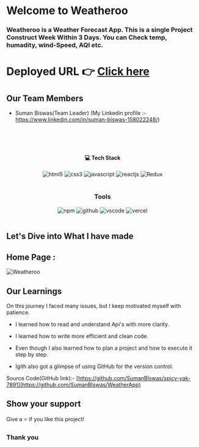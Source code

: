 # Welcome to Weatheroo

<h3>Weatheroo is a Weather Forecast App. This is a single Project Construct Week Within 3 Days. You can Check temp, humadity, wind-Speed, AQI etc.
</h3>

# Deployed URL 👉 [Click here](https://weatheroo.vercel.app/)

## Our Team Members

- Suman Biswas(Team Leader) (My Linkedin profile :- https://www.linkedin.com/in/suman-biswas-158022248/)

  <br/>

<br/>
<h4 align="center">💻 Tech Stack</h4>
 <div align="center">
 <img src = "https://img.shields.io/badge/html5-%23E34F26.svg?style=for-the-badge&logo=html5&logoColor=white" align="center" alt="html5">
 <img src = "https://img.shields.io/badge/css3-%231572B6.svg?style=for-the-badge&logo=css3&logoColor=white" align="center" alt="css3">
 <img src="https://img.shields.io/badge/javascript-%23323330.svg?style=for-the-badge&logo=javascript&logoColor=%23F7DF1E"  align="center" alt="javascript" />
 <img src="https://img.shields.io/badge/React-20232A?style=for-the-badge&logo=react&logoColor=61DAFB"  align="center" alt="reactjs" />
 <img src="https://img.shields.io/badge/redux-%23593d88.svg?style=for-the-badge&logo=redux&logoColor=white"  align="center" alt="Redux" />
</div>
<br/>

<div align="center"><h3 align="center">Tools</h3> 
  <img src = "https://img.shields.io/badge/NPM-%23000000.svg?style=for-the-badge&logo=npm&logoColor=white" align="center" alt="npm">
  <img src="https://img.shields.io/badge/GitHub-100000?style=for-the-badge&logo=github&logoColor=white"  align="center" alt="github"/>
   <img src="https://img.shields.io/badge/Visual%20Studio-5C2D91.svg?style=for-the-badge&logo=visual-studio&logoColor=white"  align="center" alt="vscode"/>
    <img src="https://img.shields.io/badge/vercel-%23000000.svg?style=for-the-badge&logo=vercel&logoColor=white"  align="center" alt="vercel"/>
</div>
<br/>

## Let's Dive into What I have made

## Home Page :

![Weatheroo](https://github.com/SumanBlswas/WeatherApp/assets/112753516/5cc0c5ff-a188-4ea3-a39f-ccef0626a333)

## Our Learnings

On this journey I faced many issues, but I keep motivated myself with patience.

- I learned how to read and understand Api's with more clarity.

- I learned how to write more efficient and clean code.

- Even though I also learned how to plan a project and how to execute it step by step.

- Igith also got a glimpse of using GitHub for the version control.

Source Code(GitHub link):- [https://github.com/SumanBlswas/spicy-yak-7891](https://github.com/SumanBlswas/WeatherApp)

## Show your support

Give a ⭐️ if you like this project!

### Thank you
